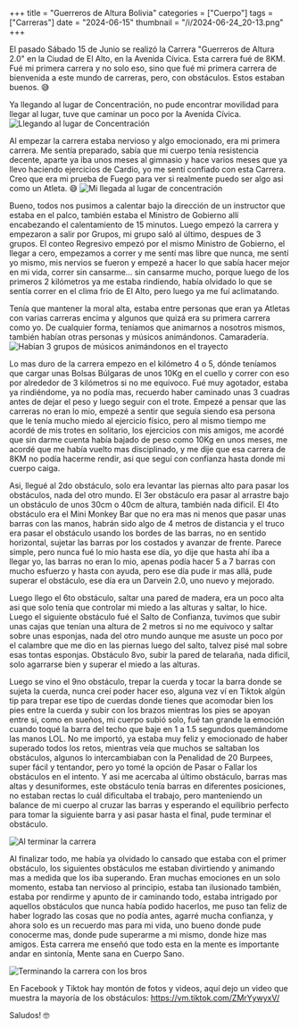+++
title = "Guerreros de Altura Bolivia"
categories = ["Cuerpo"]
tags = ["Carreras"]
date = "2024-06-15"
thumbnail = "/i/2024-06-24_20-13.png"
+++

El pasado Sábado 15 de Junio se realizó la Carrera "Guerreros de Altura 2.0" en la Ciudad de El Alto, en la Avenida Cívica. Esta carrera fué de 8KM. Fué mi primera carrera y no solo eso, sino que fué mi primera carrera de bienvenida a este mundo de carreras, pero, con obstáculos. Estos estaban buenos. 😅

Ya llegando al lugar de Concentración, no pude encontrar movilidad para llegar al lugar, tuve que caminar un poco por la Avenida Cívica.
![Llegando al lugar de Concentración](../../i/20240616_081617.jpg)

Al empezar la carrera estaba nervioso y algo emocionado, era mi primera carrera. Me sentía preparado, sabía que mi cuerpo tenía resistencia decente, aparte ya iba unos meses al gimnasio y hace varios meses que ya llevo haciendo ejercicios de Cardio, yo me sentí confiado con esta Carrera. Creo que era mi prueba de Fuego para ver si realmente puedo ser algo asi como un Atleta. 😅
![Mi llegada al lugar de concentración](../../i/20240616_083813.jpg)

Bueno, todos nos pusimos a calentar bajo la dirección de un instructor que estaba en el palco, también estaba el Ministro de Gobierno allí encabezando el calentamiento de 15 minutos. Luego empezó la carrera y empezaron a salir por Grupos, mi grupo saló al último, despues de 3 grupos. El conteo Regresivo empezó por el mismo Ministro de Gobierno, el llegar a cero, empezamos a correr y me sentí mas libre que nunca, me sentí yo mismo, mis nervios se fueron y empezé a hacer lo que sabía hacer mejor en mi vida, correr sin cansarme... sin cansarme mucho, porque luego de los primeros 2 kilómetros ya me estaba rindiendo, había olvidado lo que se sentía correr en el clima frio de El Alto, pero luego ya me fuí aclimatando. 

Tenía que mantener la moral alta, estaba entre personas que eran ya Atletas con varias carreras encima y algunos que quizá era su primera carrera como yo. De cualquier forma, teníamos que animarnos a nosotros mismos, también habían otras personas y músicos animándonos. Camaradería.
![Habían 3 grupos de músicos animándonos en el trayecto](../../i/20240616_083949.jpg)

Lo mas duro de la carrera empezo en el kilómetro 4 o 5, dónde teníamos que cargar unas Bolsas Búlgaras de unos 10Kg en el cuello y correr con eso por alrededor de 3 kilómetros si no me equivoco. Fué muy agotador, estaba ya rindiéndome, ya no podía mas, recuerdo haber caminado unas 3 cuadras antes de dejar el peso y luego seguir con el trote. Empezé a pensar que las carreras no eran lo mio, empezé a sentir que seguía siendo esa persona que le tenía mucho miedo al ejercicio físico, pero al mismo tiempo me acordé de mis trotes en solitario, los ejercicios con mis amigos, me acordé que sin darme cuenta había bajado de peso como 10Kg en unos meses, me acordé que me había vuelto mas disciplinado, y me dije que esa carrera de 8KM no podía hacerme rendir, asi que seguí con confianza hasta donde mi cuerpo caiga.

Asi, llegué al 2do obstáculo, solo era levantar las piernas alto para pasar los obstáculos, nada del otro mundo. El 3er obstáculo era pasar al arrastre bajo un obstáculo de unos 30cm o 40cm de altura, también nada dificil. El 4to obstáculo era el Mini Monkey Bar que no era mas ni menos que pasar unas barras con las manos, habrán sido algo de 4 metros de distancia y el truco era pasar el obstáculo usando los bordes de las barras, no en sentido horizontal, sujetar las barras por los costados y avanzar de frente. Parece simple, pero nunca fué lo mio hasta ese día, yo dije que hasta ahí iba a llegar yo, las barras no eran lo mio, apenas podía hacer 5 a 7 barras con mucho esfuerzo y hasta con ayuda, pero ese día pude ir mas allá, pude superar el obstáculo, ese día era un Darvein 2.0, uno nuevo y mejorado.

Luego llego el 6to obstáculo, saltar una pared de madera, era un poco alta asi que solo tenía que controlar mi miedo a las alturas y saltar, lo hice. Luego el siguiente obstáculo fué el Salto de Confianza, tuvimos que subir unas cajas que tenían una altura de 2 metros si no me equivoco y saltar sobre unas esponjas, nada del otro mundo aunque me asuste un poco por el calambre que me dio en las piernas luego del salto, talvez pisé mal sobre esas tontas esponjas. Obstáculo 8vo, subir la pared de telaraña, nada dificil, solo agarrarse bien y superar el miedo a las alturas.

Luego se vino el 9no obstáculo, trepar la cuerda y tocar la barra donde se sujeta la cuerda, nunca creí poder hacer eso, alguna vez ví en Tiktok algún tip para trepar ese tipo de cuerdas donde tienes que acomodar bien los pies entre la cuerda y subir con los brazos mientras los pies se apoyan entre si, como en sueños, mi cuerpo subió solo, fué tan grande la emoción cuando toqué la barra del techo que baje en 1 a 1.5 segundos quemándome las manos LOL. No me importó, ya estaba muy feliz y emocionado de haber superado todos los retos, mientras veía que muchos se saltaban los obstáculos, algunos lo intercambiaban con la Penalidad de 20 Burpees, super fácil y tentandor, pero yo tomé la opción de Pasar o Fallar los obstáculos en el intento. Y asi me acercaba al último obstáculo, barras mas altas y desuniformes, este obstáculo tenía barras en diferentes posiciones, no estaban rectas lo cuál dificultaba el trabajo, pero manteniendo un balance de mi cuerpo al cruzar las barras y esperando el equilibrio perfecto para tomar la siguiente barra y asi pasar hasta el final, pude terminar el obstáculo.

![Al terminar la carrera](../../i/20240616_104947.jpg)

Al finalizar todo, me había ya olvidado lo cansado que estaba con el primer obstáculo, los siguientes obstáculos me estaban divirtiendo y animando mas a medida que los iba superando. Eran muchas emociones en un solo momento, estaba tan nervioso al principio, estaba tan ilusionado también, estaba por rendirme y apunto de ir caminando todo, estaba intrigado por aquellos obstáculos que nunca había podido hacerlos, me puso tan feliz de haber logrado las cosas que no podía antes, agarré mucha confianza, y ahora solo es un recuerdo mas para mi vida, uno bueno donde pude conocerme mas, donde pude superarme a mi mismo, donde hize mas amigos. Esta carrera me enseñó que todo esta en la mente es importante andar en sintonía, Mente sana en Cuerpo Sano.

![Terminando la carrera con los bros](../../i/IMG-20240616-WA0017.jpg)

En Facebook y Tiktok hay montón de fotos y videos, aquí dejo un video que muestra la mayoría de los obstáculos:  https://vm.tiktok.com/ZMrYywyxV/

Saludos! 🤓
